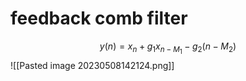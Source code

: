 # feedback comb filter
$$
y(n) = x_{n} + g_{1}x_{n-M_{1}} -g_{2}(n-M_{2})
$$
![[Pasted image 20230508142124.png]]
